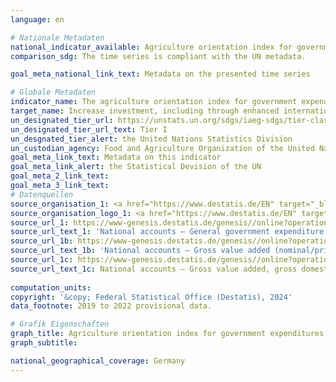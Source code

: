 ```yaml
---
language: en    

# Nationale Metadaten    
national_indicator_available: Agriculture orientation index for government expenditures    
comparison_sdg: The time series is compliant with the UN metadata.    

goal_meta_national_link_text: Metadata on the presented time series    

# Globale Metadaten    
indicator_name: The agriculture orientation index for government expenditures    
target_name: Increase investment, including through enhanced international cooperation, in rural infrastructure, agricultural research and extension services, technology development and plant and livestock gene banks in order to enhance agricultural productive capacity in developing countries, in particular least developed countries    
un_designated_tier_url: https://unstats.un.org/sdgs/iaeg-sdgs/tier-classification/    
un_designated_tier_url_text: Tier I    
un_desgnated_tier_alert: the United Nations Statistics Division    
un_custodian_agency: Food and Agriculture Organization of the United Nations (FAO)    
goal_meta_link_text: Metadata on this indicator    
goal_meta_link_alert: the Statistical Devision of the UN    
goal_meta_2_link_text:     
goal_meta_3_link_text:         
# Datenquellen
source_organisation_1: <a href="https://www.destatis.de/EN" target="_blank"> Federal Statistical Office (Destatis) </a>
source_organisation_logo_1: <a href="https://www.destatis.de/EN" target="_blank"><img src="https://sdg-indikatoren.de/public/OrgImgEn/destatis.png" alt="Logo destatis" style="height:60px; width:148px"/></a>
source_url_1: https://www-genesis.destatis.de/genesis//online?operation=table&code=81000-0138&bypass=true&language=en
source_url_text_1: 'National accounts – General government expenditure: functions of government (COFOG) – GENESIS online 81000-0138'
source_url_1b: https://www-genesis.destatis.de/genesis//online?operation=table&code=81000-0013&bypass=true&language=en
source_url_text_1b: 'National accounts – Gross value added (nominal/price-adjusted): industries – GENESIS online 81000-0013'
source_url_1c: https://www-genesis.destatis.de/genesis//online?operation=table&code=81000-0001&bypass=true&language=en
source_url_text_1c: National accounts – Gross value added, gross domestic product (nominal/price-adjusted) – GENESIS online 81000-0001
    
computation_units:     
copyright: '&copy; Federal Statistical Office (Destatis), 2024'    
data_footnote: 2019 to 2022 provisional data.    

# Grafik Eigenschaften    
graph_title: Agriculture orientation index for government expenditures
graph_subtitle:     

national_geographical_coverage: Germany    
---
```


<span></span>
